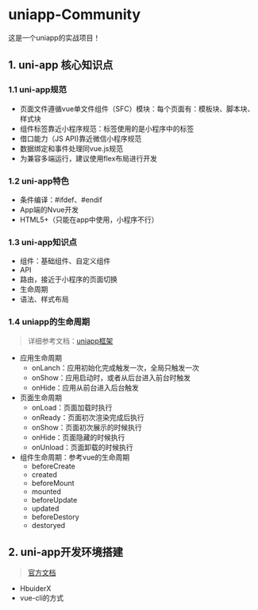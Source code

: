 # uniapp-Community
这是一个uniapp的实战项目！

## 1. uni-app 核心知识点
### 1.1 uni-app规范
- 页面文件遵循vue单文件组件（SFC）模块：每个页面有：模板块、脚本块、样式块
- 组件标签靠近小程序规范：标签使用的是小程序中的标签
- 借口能力（JS API)靠近微信小程序规范
- 数据绑定和事件处理同vue.js规范
- 为兼容多端运行，建议使用flex布局进行开发

### 1.2 uni-app特色
- 条件编译：#ifdef、#endif
- App端的Nvue开发
- HTML5+（只能在app中使用，小程序不行）

### 1.3 uni-app知识点
- 组件：基础组件、自定义组件
- API
- 路由，接近于小程序的页面切换
- 生命周期
- 语法、样式布局

### 1.4 uniapp的生命周期
> 详细参考文档：[uniapp框架](https://uniapp.dcloud.io/collocation/frame/lifecycle)
- 应用生命周期
	- onLanch：应用初始化完成触发一次，全局只触发一次
	- onShow：应用启动时，或者从后台进入前台时触发
	- onHide：应用从前台进入后台触发
- 页面生命周期
	- onLoad：页面加载时执行
	- onReady：页面初次渲染完成后执行
	- onShow：页面初次展示的时候执行
	- onHide：页面隐藏的时候执行
	- onUnload：页面卸载的时候执行
- 组件生命周期：参考vue的生命周期
	- beforeCreate
	- created
	- beforeMount
	- mounted
	- beforeUpdate
	- updated
	- beforeDestory
	- destoryed

## 2. uni-app开发环境搭建
> [官方文档](https://uniapp.dcloud.io/quickstart-cli)
- HbuiderX
- vue-cli的方式

